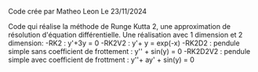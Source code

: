 Code crée par Matheo Leon 
Le 23/11/2024

Code qui réalise la méthode de Runge Kutta 2, une approximation de résolution d'équation différentielle. 
Une réalisation avec 1 dimension et 2 dimension:
-RK2 : y'+3y = 0
-RK2V2 : y'+ y = exp(-x)
-RK2D2 : pendule simple sans coefficient de frottement : y'' + sin(y) = 0
-RK2D2V2 : pendule simple avec coefficient de frottment : y''+ ay' + sin(y) = 0
